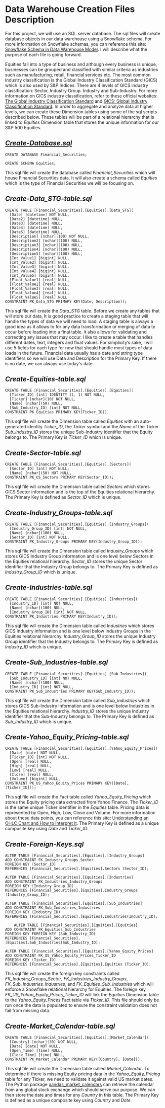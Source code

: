 # Data Warehouse Creation Files Description

For this project, we will use an SQL server database. The sql files will create database objects in our data warehouse using a Snowflake schema. For more information on Snowflake schemas, you can reference this site: [Snowflake Schema in Data Warehouse Model](https://www.geeksforgeeks.org/snowflake-schema-in-data-warehouse-model/). I will describe what the purpose of each file is going forward. 

Equities fall into a type of business and although every business is unique, businesses can be grouped and classified with similar criteria as industries such as manufacturing, retail, financial services etc. The most common Industry classification is the Global Industry Classification Standard (GICS) which is also used by S&P Indices. There are 4 levels of GICS industry classification: Sector, Industry Group. Industry and Sub-Industry. For more information on GICS industry classification, refer to these official websites: [The Global Industry Classification Standard](https://www.msci.com/our-solutions/indexes/gics) and [GICS: Global Industry Classification Standard](https://www.spglobal.com/spdji/en/landing/topic/gics/). In order to aggregate and analyze data at higher levels, we can create these Dimension tables using some of the sql scripts described below. These tables will be part of a relational hierarchy that is linked to *Equities* Dimension table that  stores the unique information for our S&P 500 Equities. 


## *[Create-Database.sql](https://github.com/danvuk567/SP500-Stock-Analysis/blob/main/Create-Datawarehouse-Objects/Create-Database.sql)*  

    CREATE DATABASE Financial_Securities;

    CREATE SCHEMA Equities;

This sql file will create the database called *Financial_Securities* which will house Financial Securities data. It will also create a schema called *Equities* which is the type of Financial Securities we will be focusing on.


## *Create-Data_STG-table.sql*

    CREATE TABLE [Financial_Securities].[Equities].[Data_STG](
      [Date] [datetime] NOT NULL,
      [Date2] [datetime] NULL,
	  [Date3] [datetime] NULL,
	  [Date4] [datetime] NULL,
	  [Date5] [datetime] NULL,
      [Description] [nchar](100) NOT NULL,
      [Description2] [nchar](100) NULL,
      [Description3] [nchar](100) NULL,
	  [Description4] [nchar](100) NULL,
	  [Description5] [nchar](100) NULL,
      [Int_Value1] [bigint] NULL,
      [Int_Value2] [bigint] NULL,
      [Int_Value3] [bigint] NULL,
	  [Int_Value4] [bigint] NULL,
	  [Int_Value5] [bigint] NULL,
      [Float_Value1] [real] NULL,
      [Float_Value2] [real] NULL,
      [Float_Value3] [real] NULL,
	  [Float_Value4] [real] NULL,
	  [Float_Value5] [real] NULL
    CONSTRAINT PK_Data_STG PRIMARY KEY(Date, Description));

This sql file will create the *Data_STG* table. Before we create any tables that will store our data, It is good practice to create a staging table that will handle the types of data we will need to load. A staging table is always a good idea as it allows to for any data transformation or merging of data to occur before loading into a final table. It also allows for validating and correcting any issues that may occur. I like to create a table that handles different dates, text, integers and float values. For simplicity’s sake, I will use 5 fields for each type for now that should handle most types of data loads in the future. Financial data usually has a date and string type identifiers so we will use Data and Description for the Primary Key. If there is no date, we can always use today's date. 


## *Create-Equities-table.sql*

    CREATE TABLE [Financial_Securities].[Equities].[Equities](
	  [Ticker_ID] [int] IDENTITY (1, 1) NOT NULL,
	  [Ticker] [nchar](10) NOT NULL,
	  [Name] [nchar](50) NULL,
      [Sub_Industry_ID] [int] NOT NULL,
    CONSTRAINT PK_Equities PRIMARY KEY(Ticker_ID));

This sql file will create the Dimension table called *Equities* with an auto-generated identity *Ticker_ID*, the *Ticker* symbol and the *Name* of the Ticker. *Sub_Industry_ID* stores the unique Sub-Industry identifier that the Equity belongs to. The Primary Key is *Ticker_ID* which is unique.

## *Create-Sector-table.sql*

    CREATE TABLE [Financial_Securities].[Equities].[Sectors](
	  [Sector_ID] [int] NOT NULL,
	  [Name] [nchar](50) NOT NULL,
    CONSTRAINT PK_US_Sectors PRIMARY KEY(Sector_ID));
    
This sql file will create the Dimension table called *Sectors* which stores GICS Sector information and is the top of the Equities relational hierarchy. The Primary Key is defined as *Sector_ID* which is unique.

## *Create-Industry_Groups-table.sql*

    CREATE TABLE [Financial_Securities].[Equities].[Industry_Groups](
	  [Industry_Group_ID] [int] NOT NULL,
	  [Name] [nchar](100) NULL,
      [Sector_ID] [int] NOT NULL,
    CONSTRAINT PK_Industry_Groups PRIMARY KEY(Industry_Group_ID));

This sql file will create the Dimension table called *Industry_Groups* which stores GICS Industry Group information and is one level below Sectors in the Equities relational hierarchy. *Sector_ID* stores the unique Sector identifier that the Industry Group belongs to. The Primary Key is defined as *Industry_Group_ID* which is unique.

## *Create-Industries-table.sql*

    CREATE TABLE [Financial_Securities].[Equities].[Industries](
	  [Industry_ID] [int] NOT NULL,
	  [Name] [nchar](100) NULL,
      [Industry_Group_ID] [int] NOT NULL,
    CONSTRAINT PK_Industries PRIMARY KEY(Industry_ID));

This sql file will create the Dimension table called *Industries* which stores GICS Industry information and is one level below Industry Groups in the Equities relational hierarchy. *Industry_Group_ID* stores the unique Industry Group identifier that the Industry belongs to. The Primary Key is defined as *Industry_ID* which is unique.

## *Create-Sub_Industries-table.sql*

    CREATE TABLE [Financial_Securities].[Equities].[Sub_Industries](
	  [Sub_Industry_ID] [int] NOT NULL,
	  [Name] [nchar](100) NULL,
      [Industry_ID] [int] NOT NULL,
    CONSTRAINT PK_Sub_Industries PRIMARY KEY(Sub_Industry_ID));

This sql file will create the Dimension table called *Sub_Industries* which stores GICS Sub-Industry information and is one level below Industries in the Equities relational hierarchy. *Industry_ID* stores the unique Industry identifier that the Sub-Industry belongs to. The Primary Key is defined as *Sub_Industry_ID* which is unique.

## *Create-Yahoo_Equity_Pricing-table.sql*

    CREATE TABLE [Financial_Securities].[Equities].[Yahoo_Equity_Prices](
	  [Date] [date] NOT NULL,
	  [Ticker_ID] [int] NOT NULL,
      [Open] [real] NULL,
	  [High] [real] NULL,
	  [Low] [real] NULL,
	  [Close] [real] NULL,
	  [Volume] [bigint] NULL,
    CONSTRAINT PK_US_Yahoo_Equity_Prices PRIMARY KEY([Date], [Ticker_ID]));

This sql file will create the Fact table called *Yahoo_Equity_Pricing* which stores the Equity pricing data extracted from Yahoo Finance. The *Ticker_ID* is the same unique Ticker identifier in the *Equities* table. Pricing data is represented by Open, High, Low, Close and Volume. For more information about these data points, you can reference this site: [Understanding an OHLC Chart and How to Interpret It](https://www.investopedia.com/terms/o/ohlcchart.asp). The Primary Key is defined as a unique composite key using *Date* and *Ticker_ID*.

## *Create-Foreign-Keys.sql*

	ALTER TABLE [Financial_Securities].[Equities].[Industry_Groups]
	ADD CONSTRAINT FK_Industry_Groups_Sector 
	FOREIGN KEY (Sector_ID)
	REFERENCES [Financial_Securities].[Equities].Sectors (Sector_ID);

	ALTER TABLE [Financial_Securities].[Equities].[Industries]
	ADD CONSTRAINT FK_Industries_Industry_Groups 
	FOREIGN KEY (Industry_Group_ID)
	REFERENCES [Financial_Securities].[Equities].Industry_Groups (Industry_Group_ID);

	ALTER TABLE [Financial_Securities].[Equities].[Sub_Industries]
	ADD CONSTRAINT FK_Sub_Industries_Industries 
	FOREIGN KEY (Industry_ID)
	REFERENCES [Financial_Securities].[Equities].Industries(Industry_ID);

        ALTER TABLE [Financial_Securities].[Equities].[Equities]
	ADD CONSTRAINT FK_Equities_Sub_Industries
	FOREIGN KEY FOREIGN KEY (Sub_Industry_ID)
	REFERENCES [Financial_Securities].[Equities].Sub_Industries(Sub_Industry_ID);

	ALTER TABLE [Financial_Securities].[Equities].[Yahoo_Equity_Prices]
	ADD CONSTRAINT FK_US_Yahoo_Equity_Prices_Ticker_ID 
	FOREIGN KEY (Ticker_ID)
	REFERENCES [Financial_Securities].[Equities].Equities (Ticker_ID);

This sql file will create the foreign key constraints called *FK_Industry_Groups_Sector*, *FK_Industries_Industry_Groups*, *FK_Sub_Industries_Industries*, and *FK_Equities_Sub_Industries* which will enforce a Snowflake relational hierarchy for Equities. The foreign key *FK_US_Yahoo_Equity_Prices_Ticker_ID* will link the *Equities* Dimension table to the *Yahoo_Equity_Prices* Fact table via *Ticker_ID*. This file should only be run once the data is populated to ensure the constraint validation does not fail from missing data.

## *Create-Market_Calendar-table.sql*

    CREATE TABLE [Financial_Securities].[Equities].[Market_Calendar](
      [Country] [nchar](30) NOT NULL,
	  [Date] [date] NOT NULL,
	  [Open_Time] [time] NULL,
	  [Close_Time] [time] NULL,
    CONSTRAINT PK_Market_Calendar PRIMARY KEY([Country], [Date]));

This sql file will create the Dimension table called *Market_Calendar*. To determine if there is missing Equity pricing data in the *Yahoo_Equity_Pricing* table for any Ticker, we need to validate it against valid US market dates. The Python package [pandas_market_calendars](https://pandas-market-calendars.readthedocs.io/en/latest/) can retrieve the calendar from any global stock exchange which should serve our purpose. We can then store the date and times for any *Country* in this table. The Primary Key is defined as a unique composite key using *Country* and *Date*.












